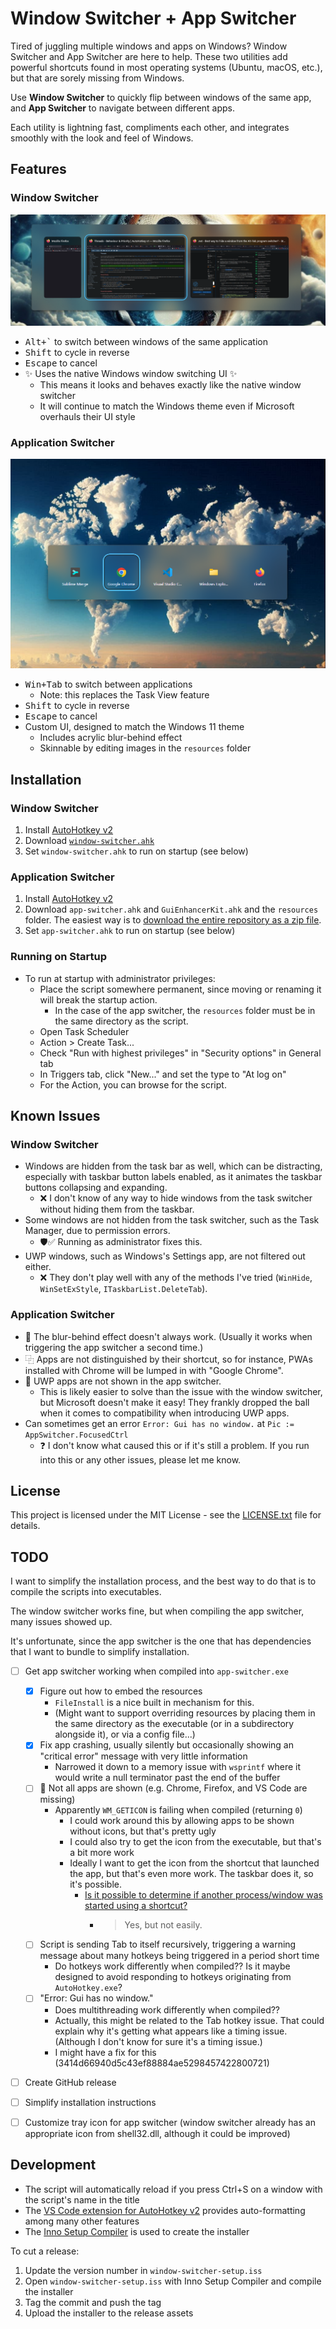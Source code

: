 # Window Switcher + App Switcher

Tired of juggling multiple windows and apps on Windows?
Window Switcher and App Switcher are here to help. These two utilities add powerful shortcuts found in most operating systems (Ubuntu, macOS, etc.), but that are sorely missing from Windows.

Use **Window Switcher** to quickly flip between windows of the same app, and **App Switcher** to navigate between different apps.

Each utility is lightning fast, compliments each other, and integrates smoothly with the look and feel of Windows.

## Features

### Window Switcher

![Window Switcher screenshot](window-switcher-screenshot.png)

- <kbd>Alt+`</kbd> to switch between windows of the same application
- <kbd>Shift</kbd> to cycle in reverse
- <kbd>Escape</kbd> to cancel
- ✨ Uses the native Windows window switching UI ✨
  - This means it looks and behaves exactly like the native window switcher
  - It will continue to match the Windows theme even if Microsoft overhauls their UI style

### Application Switcher

![App Switcher screenshot](app-switcher-screenshot.png)

- <kbd>Win+Tab</kbd> to switch between applications
  - Note: this replaces the Task View feature
- <kbd>Shift</kbd> to cycle in reverse
- <kbd>Escape</kbd> to cancel
- Custom UI, designed to match the Windows 11 theme
  - Includes acrylic blur-behind effect
  - Skinnable by editing images in the `resources` folder

## Installation

### Window Switcher

1. Install [AutoHotkey v2](https://www.autohotkey.com/)
2. Download [`window-switcher.ahk`](window-switcher.ahk)
3. Set `window-switcher.ahk` to run on startup (see below)

### Application Switcher

1. Install [AutoHotkey v2](https://www.autohotkey.com/)
2. Download `app-switcher.ahk` and `GuiEnhancerKit.ahk` and the `resources` folder.
   The easiest way is to [download the entire repository as a zip file](https://github.com/1j01/window-switcher/archive/refs/heads/main.zip).
3. Set `app-switcher.ahk` to run on startup (see below)

### Running on Startup

- To run at startup with administrator privileges:
  - Place the script somewhere permanent, since moving or renaming it will break the startup action.
    - In the case of the app switcher, the `resources` folder must be in the same directory as the script.
  - Open Task Scheduler
  - Action > Create Task...
  - Check "Run with highest privileges" in "Security options" in General tab
  - In Triggers tab, click "New..." and set the type to "At log on"
  - For the Action, you can browse for the script.

## Known Issues

### Window Switcher

- Windows are hidden from the task bar as well, which can be distracting,
  especially with taskbar button labels enabled, as it animates the taskbar buttons collapsing and expanding.
  - ❌ I don't know of any way to hide windows from the task switcher without hiding them from the taskbar.
- Some windows are not hidden from the task switcher, such as the Task Manager, due to permission errors.
  - 🛡️✅ Running as administrator fixes this.
- UWP windows, such as Windows's Settings app, are not filtered out either.
  - ❌ They don't play well with any of the methods I've tried (`WinHide`, `WinSetExStyle`, `ITaskbarList.DeleteTab`).

### Application Switcher

- 🎨 The blur-behind effect doesn't always work. (Usually it works when triggering the app switcher a second time.)
- ⿻ Apps are not distinguished by their shortcut, so for instance, PWAs installed with Chrome will be lumped in with "Google Chrome".
- 🙈 UWP apps are not shown in the app switcher.
  - This is likely easier to solve than the issue with the window switcher, but Microsoft doesn't make it easy! They frankly dropped the ball when it comes to compatibility when introducing UWP apps.
- Can sometimes get an error `Error: Gui has no window.` at `Pic := AppSwitcher.FocusedCtrl`
  - ❓ I don't know what caused this or if it's still a problem. If you run into this or any other issues, please let me know.

## License

This project is licensed under the MIT License - see the [LICENSE.txt](LICENSE.txt) file for details.

## TODO

I want to simplify the installation process, and the best way to do that is to compile the scripts into executables.

The window switcher works fine, but when compiling the app switcher, many issues showed up.

It's unfortunate, since the app switcher is the one that has dependencies that I want to bundle to simplify installation.

- [ ] Get app switcher working when compiled into `app-switcher.exe`
  - [x] Figure out how to embed the resources
    - `FileInstall` is a nice built in mechanism for this.
    - (Might want to support overriding resources by placing them in the same directory as the executable (or in a subdirectory alongside it), or via a config file...)
  - [x] Fix app crashing, usually silently but occasionally showing an "critical error" message with very little information
    - Narrowed it down to a memory issue with `wsprintf` where it would write a null terminator past the end of the buffer
  - [ ] 🙈 Not all apps are shown (e.g. Chrome, Firefox, and VS Code are missing)
    - Apparently `WM_GETICON` is failing when compiled (returning `0`)
      - I could work around this by allowing apps to be shown without icons, but that's pretty ugly
      - I could also try to get the icon from the executable, but that's a bit more work
      - Ideally I want to get the icon from the shortcut that launched the app, but that's even more work. The taskbar does it, so it's possible.
        - [Is it possible to determine if another process/window was started using a shortcut?](https://stackoverflow.com/questions/38387860/determine-if-process-started-from-shortcut?rq=3)
          - > Yes, but not easily.
  - [ ] Script is sending Tab to itself recursively, triggering a warning message about many hotkeys being triggered in a period short time
    - Do hotkeys work differently when compiled?? Is it maybe designed to avoid responding to hotkeys originating from `AutoHotkey.exe`?
  - [ ] "Error: Gui has no window."
    - Does multithreading work differently when compiled??
    - Actually, this might be related to the Tab hotkey issue. That could explain why it's getting what appears like a timing issue. (Although I don't know for sure it's a timing issue.)
    - I might have a fix for this (3414d66940d5c43ef88884ae5298457422800721)
- [ ] Create GitHub release
- [ ] Simplify installation instructions
- [ ] Customize tray icon for app switcher (window switcher already has an appropriate icon from shell32.dll, although it could be improved)


## Development

- The script will automatically reload if you press Ctrl+S on a window with the script's name in the title
- The [VS Code extension for AutoHotkey v2](https://marketplace.visualstudio.com/items?itemName=thqby.vscode-autohotkey2-lsp) provides auto-formatting among many other features
- The [Inno Setup Compiler](https://jrsoftware.org/isinfo.php) is used to create the installer

To cut a release:

1. Update the version number in `window-switcher-setup.iss`
2. Open `window-switcher-setup.iss` with Inno Setup Compiler and compile the installer
3. Tag the commit and push the tag
4. Upload the installer to the release assets

